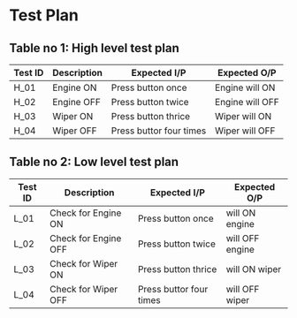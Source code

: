 # Test Plan
## Table no 1: High level test plan
Test ID | Description | Expected I/P | Expected O/P |
--------|-------------|---------|---------
H_01  | Engine ON | Press button once | Engine will ON |
H_02  | Engine OFF | Press button twice | Engine will OFF |
H_03  | Wiper ON | Press button thrice | Wiper will ON |
H_04  | Wiper OFF | Press buttor four times | Wiper will OFF |
## Table no 2: Low level test plan
Test ID | Description | Expected I/P | Expected O/P |
--------|-------------|---------|---------
L_01  | Check for Engine ON | Press button once | will ON engine |
L_02  | Check for Engine OFF | Press button twice | will OFF engine |
L_03  | Check for Wiper ON | Press button thrice | will ON wiper |
L_04  | Check for Wiper OFF | Press buttor four times | will OFF wiper |
